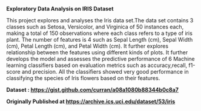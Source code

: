 <b>Exploratory Data Analysis on IRIS Dataset</b>

This project explores and analyses the Iris data set.The data set contains 3 classes such as Setosa, Versicolor, and Virginica of 50 instances each, making a total of 150 observations where each class refers to a type of iris plant. The number of features is 4 such as Sepal Length (cm), Sepal Width (cm), Petal Length (cm), and Petal Width (cm). It further explores relationship between the features using different kinds of plots. It further develops the model and assesses the predictive performance of 6 Machine learning classifiers based on evaluation metrics such as accuracy,recall, f1-score and precision. All the classifiers showed very good performance in classifying the species of Iris flowers based on their features. 

<b>Dataset : https://gist.github.com/curran/a08a1080b88344b0c8a7 </b>

<b>Originally Published at  https://archive.ics.uci.edu/dataset/53/iris </b>




